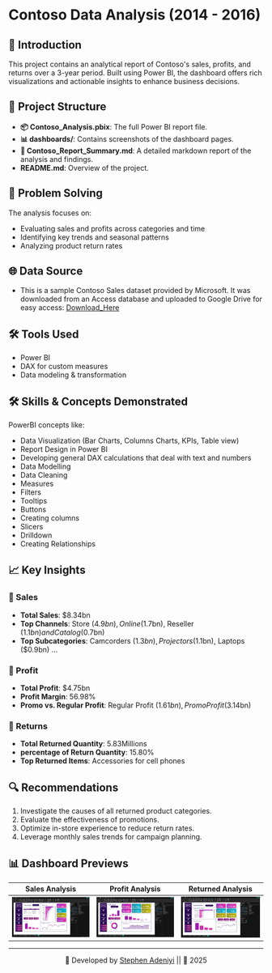 # Contoso Data Analysis (2014 - 2016)

## 📘 Introduction

This project contains an analytical report of Contoso's sales, profits, and returns over a 3-year period. Built using Power BI, the dashboard offers rich visualizations and actionable insights to enhance business decisions.

## 📂 Project Structure

- **📦 Contoso_Analysis.pbix**: The full Power BI report file.
- **📊 dashboards/**: Contains screenshots of the dashboard pages.
- **📄 Contoso_Report_Summary.md**: A detailed markdown report of the analysis and findings.
- **README.md**: Overview of the project.

## 🧠 Problem Solving

The analysis focuses on:
- Evaluating sales and profits across categories and time
- Identifying key trends and seasonal patterns
- Analyzing product return rates

## 🌐 Data Source

- This is a sample Contoso Sales dataset provided by Microsoft. It was downloaded from an Access database and uploaded to Google Drive for easy access: [Download_Here](https://drive.google.com/file/d/1vvxtA0LxEsuk-UC-GjmAlB5xGo1IL4u1/view)

## 🛠️ Tools Used
- Power BI
- DAX for custom measures
- Data modeling & transformation

## 🛠️ Skills & Concepts Demonstrated
PowerBI concepts like:
- Data Visualization (Bar Charts, Columns Charts, KPIs, Table view)
- Report Design in Power BI
- Developing general DAX calculations that deal with text and numbers
- Data Modelling
- Data Cleaning
- Measures
- Filters
- Tooltips
- Buttons
- Creating columns
- Slicers
- Drilldown
- Creating Relationships

## 📈 Key Insights

### 🔹 Sales
- **Total Sales**: $8.34bn
- **Top Channels**: Store ($4.9bn), Online ($1.7bn), Reseller ($1.1bn) and Catalog ($0.7bn)
- **Top Subcategories**: Camcorders ($1.3bn), Projectors ($1.1bn), Laptops ($0.9bn) ...

### 🔹 Profit
- **Total Profit**: $4.75bn
- **Profit Margin**: 56.98%
- **Promo vs. Regular Profit**: Regular Profit ($1.61bn), Promo Profit ($3.14bn)

### 🔹 Returns
- **Total Returned Quantity**: 5.83Millions
- **percentage of Return Quantity**: 15.80%
- **Top Returned Items**: Accessories for cell phones 

## 🔍 Recommendations

1. Investigate the causes of all returned product categories.
2. Evaluate the effectiveness of promotions.
3. Optimize in-store experience to reduce return rates.
4. Leverage monthly sales trends for campaign planning.

## 📊 Dashboard Previews

| Sales Analysis | Profit Analysis | Returned Analysis |
|----------------|------------------|------------------|
| ![Sales](dashboards/Sales_Analysis.png) | ![Profit](dashboards/Profit_Analysis.png) | ![Returns](dashboards/Return_Analysis.png) |



---

<div align="center">

💼 Developed by [Stephen Adeniyi](https://github.com/SteevAnalytics/) || 📅 2025



</div>




